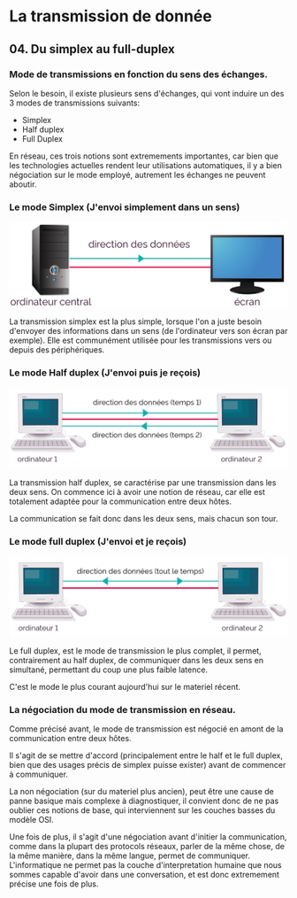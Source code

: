 # La transmission de donnée

## 04. Du simplex au full-duplex

### Mode de transmissions en fonction du sens des échanges.

Selon le besoin, il existe plusieurs sens d'échanges, qui vont induire un des 3 modes de transmissions suivants:

- Simplex
- Half duplex
- Full Duplex

En réseau, ces trois notions sont extremements importantes, car bien que les technologies actuelles rendent leur utilisations automatiques, il y a bien négociation sur le mode employé, autrement les échanges ne peuvent aboutir.

### Le mode Simplex (J'envoi simplement dans un sens)

![](https://raw.githubusercontent.com/No-Name-Academy/Networking-for-noobs/main/1-3-La-transmission-de-donnees/Ressources-img/598692.jpg)

La transmission simplex est la plus simple, lorsque l'on a juste besoin d'envoyer des informations dans un sens (de l'ordinateur vers son écran par exemple).
Elle est communément utilisée pour les transmissions vers ou depuis des périphériques.

### Le mode Half duplex (J'envoi puis je reçois)

![](https://raw.githubusercontent.com/No-Name-Academy/Networking-for-noobs/main/1-3-La-transmission-de-donnees/Ressources-img/598693.jpg)

La transmission half duplex, se caractérise par une transmission dans les deux sens. On commence ici à avoir une notion de réseau, car elle est totalement adaptée pour la communication entre deux hôtes.

La communication se fait donc dans les deux sens, mais chacun son tour.

### Le mode full duplex (J'envoi et je reçois)

![](https://raw.githubusercontent.com/No-Name-Academy/Networking-for-noobs/main/1-3-La-transmission-de-donnees/Ressources-img/598694.jpg)

Le full duplex, est le mode de transmission le plus complet, il permet, contrairement au half duplex, de communiquer dans les deux sens en simultané, permettant du coup une plus faible latence.

C'est le mode le plus courant aujourd'hui sur le materiel récent.

### La négociation du mode de transmission en réseau.

Comme précisé avant, le mode de transmission est négocié en amont de la communication entre deux hôtes.

Il s'agit de se mettre d'accord (principalement entre le half et le full duplex, bien que des usages précis de simplex puisse exister) avant de commencer à communiquer.

La non négociation (sur du materiel plus ancien), peut être une cause de panne basique mais complexe à diagnostiquer, il convient donc de ne pas oublier ces notions de base, qui interviennent sur les couches basses du modèle OSI.

Une fois de plus, il s'agit d'une négociation avant d'initier la communication, comme dans la plupart des protocols réseaux, parler de la même chose, de la même manière, dans la même langue, permet de communiquer. L'informatique ne permet pas la couche d'interpretation humaine que nous sommes capable d'avoir dans une conversation, et est donc extremement précise une fois de plus.